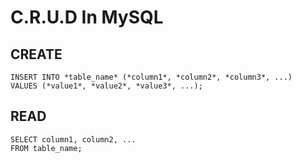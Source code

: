 # C.R.U.D In MySQL

## CREATE

```mysql
INSERT INTO *table_name* (*column1*, *column2*, *column3*, ...)
VALUES (*value1*, *value2*, *value3*, ...);
```

## READ

```mysql
SELECT column1, column2, ...
FROM table_name;
```

